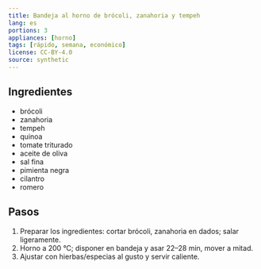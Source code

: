 ```yaml
---
title: Bandeja al horno de brócoli, zanahoria y tempeh
lang: es
portions: 3
appliances: [horno]
tags: [rápido, semana, económico]
license: CC-BY-4.0
source: synthetic
---
```

## Ingredientes
- brócoli
- zanahoria
- tempeh
- quinoa
- tomate triturado
- aceite de oliva
- sal fina
- pimienta negra
- cilantro
- romero

## Pasos
1. Preparar los ingredientes: cortar brócoli, zanahoria en dados; salar ligeramente.
2. Horno a 200 °C; disponer en bandeja y asar 22–28 min, mover a mitad.
3. Ajustar con hierbas/especias al gusto y servir caliente.
